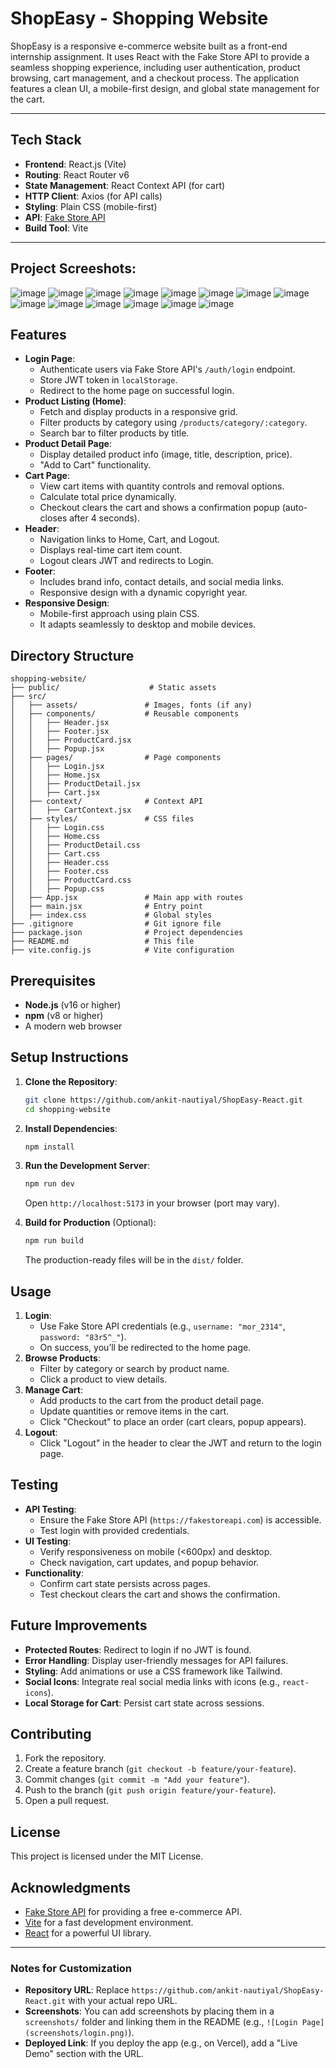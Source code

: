 
# ShopEasy - Shopping Website

ShopEasy is a responsive e-commerce website built as a front-end internship assignment. It uses React with the Fake Store API to provide a seamless shopping experience, including user authentication, product browsing, cart management, and a checkout process. The application features a clean UI, a mobile-first design, and global state management for the cart.

---

## Tech Stack

- **Frontend**: React.js (Vite)
- **Routing**: React Router v6
- **State Management**: React Context API (for cart)
- **HTTP Client**: Axios (for API calls)
- **Styling**: Plain CSS (mobile-first)
- **API**: [Fake Store API](https://fakestoreapi.com/docs)
- **Build Tool**: Vite

---

## Project Screeshots:
![image](https://github.com/user-attachments/assets/d3ec9b9d-fba4-4afd-b86b-6f996f89ab98)
![image](https://github.com/user-attachments/assets/80d6c95c-fc5a-4a7d-ad26-5b523f347767)
![image](https://github.com/user-attachments/assets/e237e402-d302-462c-9242-79086be89263)
![image](https://github.com/user-attachments/assets/51a5abc8-1480-403b-99ee-224bbd8a420d)
![image](https://github.com/user-attachments/assets/935320d6-90aa-4dca-b888-05342cd4a41e)
![image](https://github.com/user-attachments/assets/377a9d0f-6b98-4dc7-83b9-cd62929b0f5f)
![image](https://github.com/user-attachments/assets/2eab3a71-63ac-4a63-a2e2-04096d36da44)
![image](https://github.com/user-attachments/assets/6ec60a36-0605-4c60-b0c9-a980089aa47d)
![image](https://github.com/user-attachments/assets/82e6f4aa-b662-4ad6-818f-380ec9bf751f)
![image](https://github.com/user-attachments/assets/c30f30f6-e06f-4ecf-a144-1743c77bfe6c)
![image](https://github.com/user-attachments/assets/d4301588-97c2-4d8a-9d26-7d6b0724a870)
![image](https://github.com/user-attachments/assets/cdbc764d-ebfa-4b72-b6cc-2b577a8a77c9)
![image](https://github.com/user-attachments/assets/11509700-60de-43fb-bf09-e7c16867ddd7)
![image](https://github.com/user-attachments/assets/fd9416c3-8c83-4ee8-a647-5f2e87b50106)



## Features

- **Login Page**:
  - Authenticate users via Fake Store API's `/auth/login` endpoint.
  - Store JWT token in `localStorage`.
  - Redirect to the home page on successful login.
- **Product Listing (Home)**:
  - Fetch and display products in a responsive grid.
  - Filter products by category using `/products/category/:category`.
  - Search bar to filter products by title.
- **Product Detail Page**:
  - Display detailed product info (image, title, description, price).
  - "Add to Cart" functionality.
- **Cart Page**:
  - View cart items with quantity controls and removal options.
  - Calculate total price dynamically.
  - Checkout clears the cart and shows a confirmation popup (auto-closes after 4 seconds).
- **Header**:
  - Navigation links to Home, Cart, and Logout.
  - Displays real-time cart item count.
  - Logout clears JWT and redirects to Login.
- **Footer**:
  - Includes brand info, contact details, and social media links.
  - Responsive design with a dynamic copyright year.
- **Responsive Design**:
  - Mobile-first approach using plain CSS.
  - It adapts seamlessly to desktop and mobile devices.



## Directory Structure

```
shopping-website/
├── public/                    # Static assets
├── src/
│   ├── assets/               # Images, fonts (if any)
│   ├── components/           # Reusable components
│   │   ├── Header.jsx
│   │   ├── Footer.jsx
│   │   ├── ProductCard.jsx
│   │   ├── Popup.jsx
│   ├── pages/                # Page components
│   │   ├── Login.jsx
│   │   ├── Home.jsx
│   │   ├── ProductDetail.jsx
│   │   ├── Cart.jsx
│   ├── context/              # Context API
│   │   ├── CartContext.jsx
│   ├── styles/               # CSS files
│   │   ├── Login.css
│   │   ├── Home.css
│   │   ├── ProductDetail.css
│   │   ├── Cart.css
│   │   ├── Header.css
│   │   ├── Footer.css
│   │   ├── ProductCard.css
│   │   ├── Popup.css
│   ├── App.jsx               # Main app with routes
│   ├── main.jsx              # Entry point
│   ├── index.css             # Global styles
├── .gitignore                # Git ignore file
├── package.json              # Project dependencies
├── README.md                 # This file
├── vite.config.js            # Vite configuration
```

## Prerequisites

- **Node.js** (v16 or higher)
- **npm** (v8 or higher)
- A modern web browser

## Setup Instructions

1. **Clone the Repository**:
   ```bash
   git clone https://github.com/ankit-nautiyal/ShopEasy-React.git
   cd shopping-website
   ```

2. **Install Dependencies**:
   ```bash
   npm install
   ```

3. **Run the Development Server**:
   ```bash
   npm run dev
   ```
   Open `http://localhost:5173` in your browser (port may vary).

4. **Build for Production** (Optional):
   ```bash
   npm run build
   ```
   The production-ready files will be in the `dist/` folder.

## Usage

1. **Login**:
   - Use Fake Store API credentials (e.g., `username: "mor_2314"`, `password: "83r5^_"`).
   - On success, you’ll be redirected to the home page.
2. **Browse Products**:
   - Filter by category or search by product name.
   - Click a product to view details.
3. **Manage Cart**:
   - Add products to the cart from the product detail page.
   - Update quantities or remove items in the cart.
   - Click "Checkout" to place an order (cart clears, popup appears).
4. **Logout**:
   - Click "Logout" in the header to clear the JWT and return to the login page.

## Testing

- **API Testing**:
  - Ensure the Fake Store API (`https://fakestoreapi.com`) is accessible.
  - Test login with provided credentials.
- **UI Testing**:
  - Verify responsiveness on mobile (<600px) and desktop.
  - Check navigation, cart updates, and popup behavior.
- **Functionality**:
  - Confirm cart state persists across pages.
  - Test checkout clears the cart and shows the confirmation.

## Future Improvements

- **Protected Routes**: Redirect to login if no JWT is found.
- **Error Handling**: Display user-friendly messages for API failures.
- **Styling**: Add animations or use a CSS framework like Tailwind.
- **Social Icons**: Integrate real social media links with icons (e.g., `react-icons`).
- **Local Storage for Cart**: Persist cart state across sessions.

## Contributing

1. Fork the repository.
2. Create a feature branch (`git checkout -b feature/your-feature`).
3. Commit changes (`git commit -m "Add your feature"`).
4. Push to the branch (`git push origin feature/your-feature`).
5. Open a pull request.

## License

This project is licensed under the MIT License.

## Acknowledgments

- [Fake Store API](https://fakestoreapi.com) for providing a free e-commerce API.
- [Vite](https://vitejs.dev) for a fast development environment.
- [React](https://reactjs.org) for a powerful UI library.

---

### Notes for Customization
- **Repository URL**: Replace `https://github.com/ankit-nautiyal/ShopEasy-React.git` with your actual repo URL.
- **Screenshots**: You can add screenshots by placing them in a `screenshots/` folder and linking them in the README (e.g., `![Login Page](screenshots/login.png)`).
- **Deployed Link**: If you deploy the app (e.g., on Vercel), add a "Live Demo" section with the URL.


